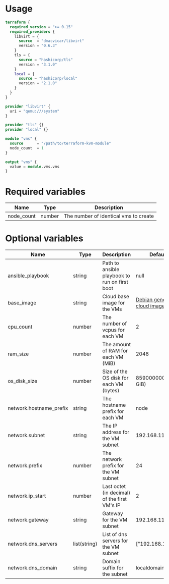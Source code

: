 # Usage
```terraform
terraform {
  required_version = ">= 0.15"
  required_providers {
    libvirt = {
      source  = "dmacvicar/libvirt"
      version = "0.6.3"
    }
    tls = {
      source = "hashicorp/tls"
      version = "3.1.0"
    }
    local = {
      source = "hashicorp/local"
      version = "2.1.0"
    }
  }
}

provider "libvirt" {
  uri = "qemu:///system"
}

provider "tls" {}
provider "local" {}

module "vms" {
  source      = "/path/to/terraform-kvm-module"
  node_count  = 1
}

output "vms" {
  value = module.vms.vms
}
```

# Required variables
| Name | Type | Description |
| ---- | ---- | ----------- |
| node_count | number | The number of identical vms to create | 
                                                                                           
# Optional variables
| Name | Type | Description | Default |
| ---- | ---- | ----------- | ------- |
| ansible_playbook | string | Path to ansible playbook to run on first boot | null |
| base_image | string | Cloud base image for the VMs | [Debian generic cloud image](https://cdimage.debian.org/cdimage/cloud/buster/daily/20210129-530/debian-10-genericcloud-amd64-daily-20210129-530.qcow2) |
| cpu_count | number | The number of vcpus for each VM | 2 |
| ram_size | number | The amount of RAM for each VM (MiB) | 2048 |
| os_disk_size | number | Size of the OS disk for each VM (bytes) | 8590000000 (8 GiB) |
| network.hostname_prefix | string | The hostname prefix for each VM | node |
| network.subnet | string | The IP address for the VM subnet | 192.168.110.0 |
| network.prefix | number | The network prefix for the VM subnet | 24 |
| network.ip_start | number | Last octet (in decimal) of the first VM's IP | 2 |
| network.gateway | string | Gateway for the VM subnet | 192.168.110.1 |
| network.dns_servers | list(string) | List of dns servers for the VM subnet | ["192.168.110.1"] |
| network.dns_domain | string | Domain suffix for the subnet | localdomain.net |

